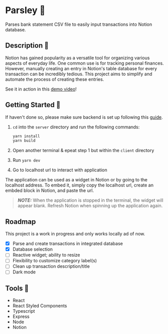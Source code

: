 # Parsley :herb:

Parses bank statement CSV file to easily input transactions into Notion database.

## Description :memo:

Notion has gained popularity as a versatile tool for organizing various aspects of everyday life. One common use is for tracking personal finances. However, manually creating an entry in Notion's table database for every transaction can be incredibly tedious. This project aims to simplify and automate the process of creating these entries.

See it in action in this [demo video](https://youtu.be/YW1HkkukXc0)!

## Getting Started :hammer:

If haven't done so, please make sure backend is set up following this [guide](src/server/README.md).

1. `cd` into the `server` directory and run the following commands:

    ```bash
    yarn install
    yarn build
    ```

2. Open another terminal & epeat step 1 but within the `client` directory

3. Run `yarn dev`

4. Go to localhost url to interact with application

The application can be used as a widget in Notion or by going to the localhost address. To embed it, simply copy the localhost url, create an embded block in Notion, and paste the url.

 > **_NOTE:_** When the application is stopped in the terminal, the widget will appear blank. Refresh Notion when spinning up the application again.

 ## Roadmap

 This project is a work in progress and only works locally ad of now.

- [x] Parse and create transactions in integrated database
- [x] Database selection
- [ ] Reactive widget; ability to resize
- [ ] Flexibility to customize category label(s)
- [ ] Clean up transaction description/title
- [ ] Dark mode

## Tools :toolbox:

* React
* React Styled Components
* Typescript
* Express
* Node
* Notion
